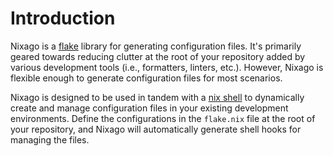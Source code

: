 # Introduction

Nixago is a [flake][1] library for generating configuration files. It's
primarily geared towards reducing clutter at the root of your repository added
by various development tools (i.e., formatters, linters, etc.). However, Nixago
is flexible enough to generate configuration files for most scenarios.

Nixago is designed to be used in tandem with a [nix shell][2] to dynamically
create and manage configuration files in your existing development environments.
Define the configurations in the `flake.nix` file at the root of your
repository, and Nixago will automatically generate shell hooks for managing the
files.

[1]: https://nixos.wiki/wiki/Flakes
[2]: https://nixos.org/manual/nix/stable/command-ref/nix-shell.html
